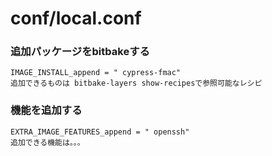 # conf/local.conf

### 追加パッケージをbitbakeする
    IMAGE_INSTALL_append = " cypress-fmac"
    追加できるものは bitbake-layers show-recipesで参照可能なレシピ

### 機能を追加する
    EXTRA_IMAGE_FEATURES_append = " openssh"
    追加できる機能は。。。
 
  

